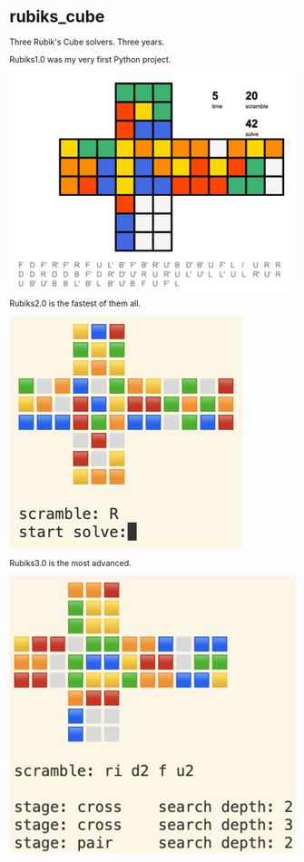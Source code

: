 # rubiks_cube
Three Rubik's Cube solvers. Three years.

Rubiks1.0 was my very first Python project.

![alt text](rubiks1.0_demo.png)

Rubiks2.0 is the fastest of them all.

![alt text](rubiks2.0_demo.png)

Rubiks3.0 is the most advanced.

![alt text](rubiks3.0_demo.png)
